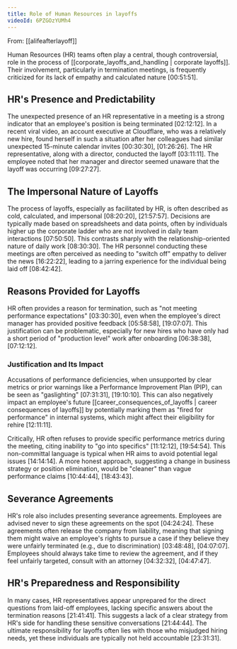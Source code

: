 ```yaml
---
title: Role of Human Resources in layoffs
videoId: 6PZGOzYUMh4
---
```


From: [[alifeafterlayoff]] <br/> 

Human Resources (HR) teams often play a central, though controversial, role in the process of [[corporate_layoffs_and_handling | corporate layoffs]]. Their involvement, particularly in termination meetings, is frequently criticized for its lack of empathy and calculated nature <a class="yt-timestamp" data-t="00:51:51">[00:51:51]</a>.

## HR's Presence and Predictability

The unexpected presence of an HR representative in a meeting is a strong indicator that an employee's position is being terminated <a class="yt-timestamp" data-t="02:12:12">[02:12:12]</a>. In a recent viral video, an account executive at Cloudflare, who was a relatively new hire, found herself in such a situation after her colleagues had similar unexpected 15-minute calendar invites <a class="yt-timestamp" data-t="00:30:30">[00:30:30]</a>, <a class="yt-timestamp" data-t="01:26:26">[01:26:26]</a>. The HR representative, along with a director, conducted the layoff <a class="yt-timestamp" data-t="03:11:11">[03:11:11]</a>. The employee noted that her manager and director seemed unaware that the layoff was occurring <a class="yt-timestamp" data-t="09:27:27">[09:27:27]</a>.

## The Impersonal Nature of Layoffs

The process of layoffs, especially as facilitated by HR, is often described as cold, calculated, and impersonal <a class="yt-timestamp" data-t="08:20:20">[08:20:20]</a>, <a class="yt-timestamp" data-t="21:57:57">[21:57:57]</a>. Decisions are typically made based on spreadsheets and data points, often by individuals higher up the corporate ladder who are not involved in daily team interactions <a class="yt-timestamp" data-t="07:50:50">[07:50:50]</a>. This contrasts sharply with the relationship-oriented nature of daily work <a class="yt-timestamp" data-t="08:30:30">[08:30:30]</a>. The HR personnel conducting these meetings are often perceived as needing to "switch off" empathy to deliver the news <a class="yt-timestamp" data-t="16:22:22">[16:22:22]</a>, leading to a jarring experience for the individual being laid off <a class="yt-timestamp" data-t="08:42:42">[08:42:42]</a>.

## Reasons Provided for Layoffs

HR often provides a reason for termination, such as "not meeting performance expectations" <a class="yt-timestamp" data-t="03:30:30">[03:30:30]</a>, even when the employee's direct manager has provided positive feedback <a class="yt-timestamp" data-t="05:58:58">[05:58:58]</a>, <a class="yt-timestamp" data-t="19:07:07">[19:07:07]</a>. This justification can be problematic, especially for new hires who have only had a short period of "production level" work after onboarding <a class="yt-timestamp" data-t="06:38:38">[06:38:38]</a>, <a class="yt-timestamp" data-t="07:12:12">[07:12:12]</a>.

### Justification and Its Impact
Accusations of performance deficiencies, when unsupported by clear metrics or prior warnings like a Performance Improvement Plan (PIP), can be seen as "gaslighting" <a class="yt-timestamp" data-t="07:31:31">[07:31:31]</a>, <a class="yt-timestamp" data-t="19:10:10">[19:10:10]</a>. This can also negatively impact an employee's future [[career_consequences_of_layoffs | career consequences of layoffs]] by potentially marking them as "fired for performance" in internal systems, which might affect their eligibility for rehire <a class="yt-timestamp" data-t="12:11:11">[12:11:11]</a>.

Critically, HR often refuses to provide specific performance metrics during the meeting, citing inability to "go into specifics" <a class="yt-timestamp" data-t="11:12:12">[11:12:12]</a>, <a class="yt-timestamp" data-t="19:54:54">[19:54:54]</a>. This non-committal language is typical when HR aims to avoid potential legal issues <a class="yt-timestamp" data-t="14:14:14">[14:14:14]</a>. A more honest approach, suggesting a change in business strategy or position elimination, would be "cleaner" than vague performance claims <a class="yt-timestamp" data-t="10:44:44">[10:44:44]</a>, <a class="yt-timestamp" data-t="18:43:43">[18:43:43]</a>.

## Severance Agreements

HR's role also includes presenting severance agreements. Employees are advised never to sign these agreements on the spot <a class="yt-timestamp" data-t="04:24:24">[04:24:24]</a>. These agreements often release the company from liability, meaning that signing them might waive an employee's rights to pursue a case if they believe they were unfairly terminated (e.g., due to discrimination) <a class="yt-timestamp" data-t="03:48:48">[03:48:48]</a>, <a class="yt-timestamp" data-t="04:07:07">[04:07:07]</a>. Employees should always take time to review the agreement, and if they feel unfairly targeted, consult with an attorney <a class="yt-timestamp" data-t="04:32:32">[04:32:32]</a>, <a class="yt-timestamp" data-t="04:47:47">[04:47:47]</a>.

## HR's Preparedness and Responsibility

In many cases, HR representatives appear unprepared for the direct questions from laid-off employees, lacking specific answers about the termination reasons <a class="yt-timestamp" data-t="21:41:41">[21:41:41]</a>. This suggests a lack of a clear strategy from HR's side for handling these sensitive conversations <a class="yt-timestamp" data-t="21:44:44">[21:44:44]</a>. The ultimate responsibility for layoffs often lies with those who misjudged hiring needs, yet these individuals are typically not held accountable <a class="yt-timestamp" data-t="23:31:31">[23:31:31]</a>.
